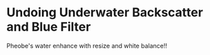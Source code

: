 # Undoing Underwater Backscatter and Blue Filter

Pheobe's water enhance with resize and white balance!!


